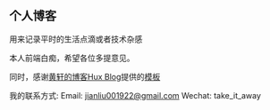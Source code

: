 ## 个人博客

用来记录平时的生活点滴或者技术杂感

本人前端白痴，希望各位多提意见。

同时，感谢[黄轩的博客Hux Blog](https://huangxuan.me/)提供的[模板](https://huangxuan.me/huxblog-boilerplate/)

我的联系方式: 
Email: jianliu001922@gmail.com
Wechat: take_it_away